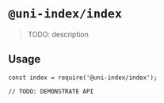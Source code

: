 # `@uni-index/index`

> TODO: description

## Usage

```
const index = require('@uni-index/index');

// TODO: DEMONSTRATE API
```

